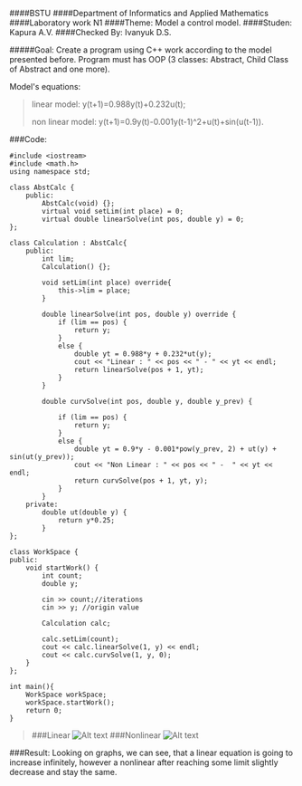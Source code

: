 ####BSTU
####Department of Informatics and Applied Mathematics
####Laboratory work N1
####Theme: Model a control model.
####Studen: Kapura A.V.
####Checked By: Ivanyuk D.S.

#####Goal: 
Create a program using C++ work according to the model presented before. 
Program must has OOP (3 classes: Abstract,  Child Class of Abstract and one more).

Model's equations:
> linear model: y(t+1)=0.988y(t)+0.232u(t);
>
> non linear model: y(t+1)=0.9y(t)-0.001y(t-1)^2+u(t)+sin⁡(u(t-1)).

###Code:

	#include <iostream>
	#include <math.h>
	using namespace std;

	class AbstCalc {
		public:
			AbstCalc(void) {};
			virtual void setLim(int place) = 0;
			virtual double linearSolve(int pos, double y) = 0;
	};
	
	class Calculation : AbstCalc{
		public:
			int lim;
			Calculation() {};
	
			void setLim(int place) override{
				this->lim = place;
			}
	
			double linearSolve(int pos, double y) override {
				if (lim == pos) {
					return y;
				}
				else {
					double yt = 0.988*y + 0.232*ut(y);
					cout << "Linear : " << pos << " - " << yt << endl;
					return linearSolve(pos + 1, yt);
				}
			}
	
			double curvSolve(int pos, double y, double y_prev) {
			
				if (lim == pos) {
					return y;
				}
				else {
					double yt = 0.9*y - 0.001*pow(y_prev, 2) + ut(y) + sin(ut(y_prev));
					cout << "Non Linear : " << pos << " -  " << yt << endl;
					return curvSolve(pos + 1, yt, y);
				}
			}
		private:
			double ut(double y) {
				return y*0.25;
			}
	};
	
	class WorkSpace {	
	public:	
		void startWork() {
			int count;
			double y;
	
			cin >> count;//iterations
			cin >> y; //origin value
	
			Calculation calc;
	
			calc.setLim(count);
			cout << calc.linearSolve(1, y) << endl;
			cout << calc.curvSolve(1, y, 0);
		}
	};

	int main(){
		WorkSpace workSpace;
		workSpace.startWork();
	    return 0;
	}

>###Linear
![Alt text](/images/linear.png)
>###Nonlinear
![Alt text](/images/nonlinear.png)

###Result:
Looking on graphs, we can see, that a linear equation is going to increase infinitely, however a nonlinear after reaching some limit slightly decrease and stay the same.